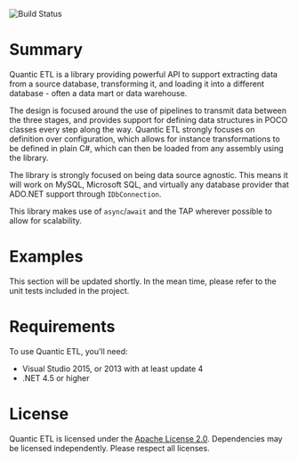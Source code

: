 ![Build Status](https://ci.appveyor.com/api/projects/status/github/aevitas/Quantic.Etl?branch=master&svg=true)

# Summary
Quantic ETL is a library providing powerful API to support extracting data from a source database, transforming it, and loading it into a different database - often a data mart or data warehouse.

The design is focused around the use of pipelines to transmit data between the three stages, and provides support for defining data structures in POCO classes every step along the way. Quantic ETL strongly focuses on definition over configuration, which allows for instance transformations to be defined in plain C#, which can then be loaded from any assembly using the library.

The library is strongly focused on being data source agnostic. This means it will work on MySQL, Microsoft SQL, and virtually any database provider that ADO.NET support through `IDbConnection`.

This library makes use of `async`/`await` and the TAP wherever possible to allow for scalability.

# Examples

This section will be updated shortly. In the mean time, please refer to the unit tests included in the project.

# Requirements
To use Quantic ETL, you'll need:

* Visual Studio 2015, or 2013 with at least update 4
* .NET 4.5 or higher

# License
Quantic ETL is licensed under the [Apache License 2.0](http://www.apache.org/licenses/LICENSE-2.0). Dependencies may be licensed independently. Please respect all licenses.
